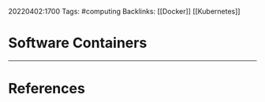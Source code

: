 20220402:1700
Tags: #computing 
Backlinks: [[Docker]] [[Kubernetes]]
# Software Containers




---
# References